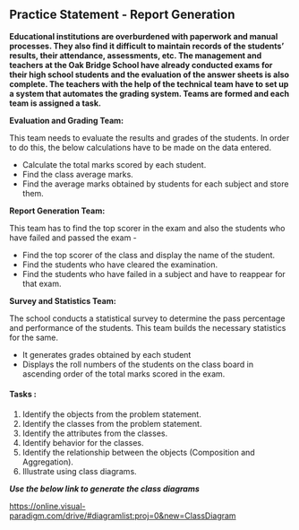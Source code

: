 ## Practice Statement - Report Generation

**Educational institutions are overburdened with paperwork and manual processes. They also find it difficult to maintain records of the students’ results, their attendance, assessments, etc. The management and teachers at the Oak Bridge School have already conducted exams for their high school students and the evaluation of the answer sheets is also complete. The teachers with the help of the technical team have to set up a system that automates the grading system. Teams are formed and each team is assigned a task.**

**Evaluation and Grading Team:**

 This team needs to evaluate the results and grades of the students. In order to do this, the below calculations have to be made on the data entered.
- Calculate the total marks scored by each student.
- Find the class average marks.
- Find the average marks obtained by students for each subject and store them.

**Report Generation Team:**

This team has to find the top scorer in the exam and also the students who have failed and passed the exam - 
- Find the top scorer of the class and display the name of the student.
- Find the students who have cleared the examination.  
- Find the students who have failed in a subject and have to reappear for that exam.

**Survey and Statistics Team:**

The school conducts a statistical survey to determine the pass percentage and performance of the students. This team builds the necessary statistics for the same.
- It generates grades obtained by each student
- Displays the roll numbers of the students on the class board in ascending order of the total marks scored in the exam.

#### Tasks : 

1. Identify the objects from the problem statement.
2. Identify the classes from the problem statement.
3. Identify the attributes from the classes.
4. Identify behavior for the classes.
5. Identify the relationship between the objects (Composition and Aggregation).
6. Illustrate using class diagrams.

***Use the below link to generate the class diagrams***

https://online.visual-paradigm.com/drive/#diagramlist:proj=0&new=ClassDiagram



